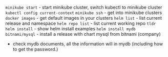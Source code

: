 `minikube start` - start minikube cluster, switch kubectl to minikube cluster
`kubectl config current-context`
`minikube ssh` - get into minikube clusters
`docker images` - get default images in your clusters
`helm list` - list current release and namespace
`helm repo list` - list current working repo 
`tldr helm install` - show helm install examples
`helm install mydb bitnami/mysql` - install a release with chart mysql from bitnami (company)
* check mydb documents, all the information will in mydb (including how to get the password.)


